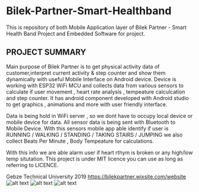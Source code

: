 # Bilek-Partner-Smart-Healthband
This is repository of both Mobile Application layer of Bilek Partner - Smart Health Band Project  and Embedded Software for project.

## PROJECT SUMMARY
Main purpose of Bilek Partner is to get physical activity data of customer,interpret current activity & step counter and show them dynamically with useful Mobile Interface on Android device.
   Device is working with ESP32 WiFi MCU and collects data from various sensors
   to calculate if user movement , heart rate analysis , tempeature calculcation and step counter. It has android component developed with Android studio to get graphics , animations and more with user friendly interface.

 Data is being hold in WiFi server , so we dont have to occupy local device or mobile device for data. All sensor data is being sent with Bluetooth to Mobile Device. With this sensors mobile app able identify if user is RUNNING / WALKING / STANDING / TAKING STAIRS / JUMPING  we also collect Beats Per Minute , Body Tempeature for calculations.
 
With this info we are able alarm user if heart rthym   is broken or any high/low temp situtation.
This project is under MIT licence you can use as long as referring to LICENCE. 

Gebze Technical University 2019
https://bilekpartner.wixsite.com/website
![alt text](https://i.ibb.co/kHD22Pm/d5e2f1-4c09921bc3724db49fcdfd870606792e-mv2.png)
![alt text](https://i.ibb.co/hL8MTrF/d5e2f1-bada8c1bd83e4cba8360180d242db319-mv2-1.png)
![alt text](https://i.ibb.co/G007VLc/d5e2f1-c2e9ca786d7940069ff47076ed904653-mv2.png)



